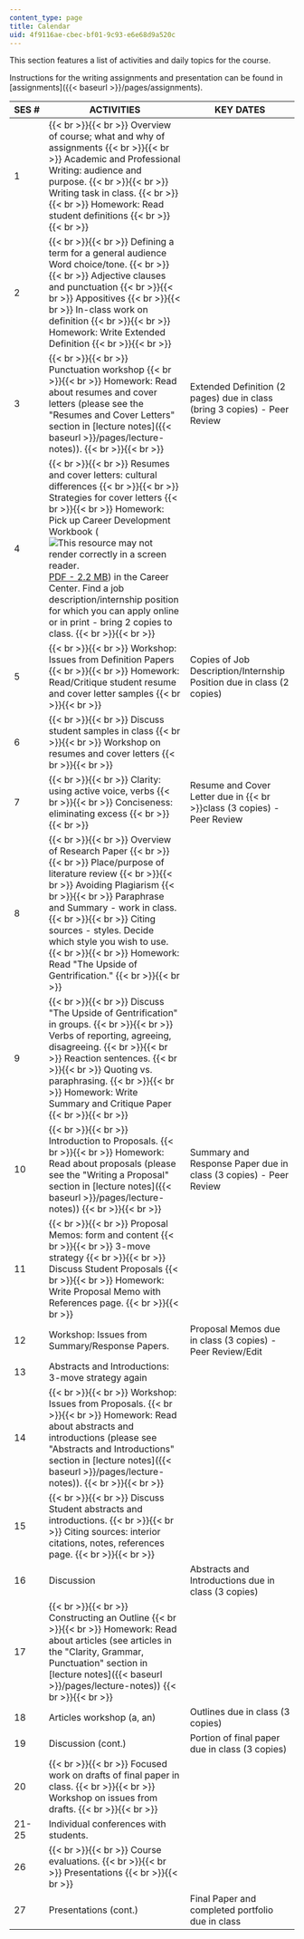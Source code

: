```yaml
---
content_type: page
title: Calendar
uid: 4f9116ae-cbec-bf01-9c93-e6e68d9a520c
---
```


This section features a list of activities and daily topics for the course.

Instructions for the writing assignments and presentation can be found in [assignments]({{< baseurl >}}/pages/assignments).

| SES # | ACTIVITIES | KEY DATES |
| --- | --- | --- |
| 1 |  {{< br >}}{{< br >}} Overview of course; what and why of assignments {{< br >}}{{< br >}} Academic and Professional Writing: audience and purpose. {{< br >}}{{< br >}} Writing task in class. {{< br >}}{{< br >}} Homework: Read student definitions {{< br >}}{{< br >}}  | &nbsp; |
| 2 |  {{< br >}}{{< br >}} Defining a term for a general audience Word choice/tone. {{< br >}}{{< br >}} Adjective clauses and punctuation {{< br >}}{{< br >}} Appositives {{< br >}}{{< br >}} In-class work on definition {{< br >}}{{< br >}} Homework: Write Extended Definition {{< br >}}{{< br >}}  | &nbsp; |
| 3 |  {{< br >}}{{< br >}} Punctuation workshop {{< br >}}{{< br >}} Homework: Read about resumes and cover letters (please see the "Resumes and Cover Letters" section in [lecture notes]({{< baseurl >}}/pages/lecture-notes)). {{< br >}}{{< br >}}  | Extended Definition (2 pages) due in class (bring 3 copies) - Peer Review |
| 4 |  {{< br >}}{{< br >}} Resumes and cover letters: cultural differences {{< br >}}{{< br >}} Strategies for cover letters {{< br >}}{{< br >}} Homework: Pick up Career Development Workbook (![This resource may not render correctly in a screen reader.](/images/inacessible.gif)[PDF - 2.2 MB](http://web.mit.edu/career/www/students/workbook.pdf)) in the Career Center. Find a job description/internship position for which you can apply online or in print - bring 2 copies to class. {{< br >}}{{< br >}}  | &nbsp; |
| 5 |  {{< br >}}{{< br >}} Workshop: Issues from Definition Papers {{< br >}}{{< br >}} Homework: Read/Critique student resume and cover letter samples {{< br >}}{{< br >}}  | Copies of Job Description/Internship Position due in class (2 copies) |
| 6 |  {{< br >}}{{< br >}} Discuss student samples in class {{< br >}}{{< br >}} Workshop on resumes and cover letters {{< br >}}{{< br >}}  | &nbsp; |
| 7 |  {{< br >}}{{< br >}} Clarity: using active voice, verbs {{< br >}}{{< br >}} Conciseness: eliminating excess {{< br >}}{{< br >}}  | Resume and Cover Letter due in  {{< br >}}class (3 copies) - Peer Review |
| 8 |  {{< br >}}{{< br >}} Overview of Research Paper {{< br >}}{{< br >}} Place/purpose of literature review {{< br >}}{{< br >}} Avoiding Plagiarism {{< br >}}{{< br >}} Paraphrase and Summary - work in class. {{< br >}}{{< br >}} Citing sources - styles. Decide which style you wish to use. {{< br >}}{{< br >}} Homework: Read "The Upside of Gentrification." {{< br >}}{{< br >}}  | &nbsp; |
| 9 |  {{< br >}}{{< br >}} Discuss "The Upside of Gentrification" in groups. {{< br >}}{{< br >}} Verbs of reporting, agreeing, disagreeing. {{< br >}}{{< br >}} Reaction sentences. {{< br >}}{{< br >}} Quoting vs. paraphrasing. {{< br >}}{{< br >}} Homework: Write Summary and Critique Paper {{< br >}}{{< br >}}  | &nbsp; |
| 10 |  {{< br >}}{{< br >}} Introduction to Proposals. {{< br >}}{{< br >}} Homework: Read about proposals (please see the "Writing a Proposal" section in [lecture notes]({{< baseurl >}}/pages/lecture-notes)) {{< br >}}{{< br >}}  | Summary and Response Paper due in class (3 copies) - Peer Review |
| 11 |  {{< br >}}{{< br >}} Proposal Memos: form and content {{< br >}}{{< br >}} 3-move strategy {{< br >}}{{< br >}} Discuss Student Proposals {{< br >}}{{< br >}} Homework: Write Proposal Memo with References page. {{< br >}}{{< br >}}  | &nbsp; |
| 12 | Workshop: Issues from Summary/Response Papers. | Proposal Memos due in class (3 copies) - Peer Review/Edit |
| 13 | Abstracts and Introductions: 3-move strategy again | &nbsp; |
| 14 |  {{< br >}}{{< br >}} Workshop: Issues from Proposals. {{< br >}}{{< br >}} Homework: Read about abstracts and introductions (please see "Abstracts and Introductions" section in [lecture notes]({{< baseurl >}}/pages/lecture-notes)). {{< br >}}{{< br >}}  | &nbsp; |
| 15 |  {{< br >}}{{< br >}} Discuss Student abstracts and introductions. {{< br >}}{{< br >}} Citing sources: interior citations, notes, references page. {{< br >}}{{< br >}}  | &nbsp; |
| 16 | Discussion | Abstracts and Introductions due in class (3 copies) |
| 17 |  {{< br >}}{{< br >}} Constructing an Outline {{< br >}}{{< br >}} Homework: Read about articles (see articles in the "Clarity, Grammar, Punctuation" section in [lecture notes]({{< baseurl >}}/pages/lecture-notes)) {{< br >}}{{< br >}}  | &nbsp; |
| 18 | Articles workshop (a, an) | Outlines due in class (3 copies) |
| 19 | Discussion (cont.) | Portion of final paper due in class (3 copies) |
| 20 |  {{< br >}}{{< br >}} Focused work on drafts of final paper in class. {{< br >}}{{< br >}} Workshop on issues from drafts. {{< br >}}{{< br >}}  | &nbsp; |
| 21-25 | Individual conferences with students. | &nbsp; |
| 26 |  {{< br >}}{{< br >}} Course evaluations. {{< br >}}{{< br >}} Presentations {{< br >}}{{< br >}}  | &nbsp; |
| 27 | Presentations (cont.) | Final Paper and completed portfolio due in class